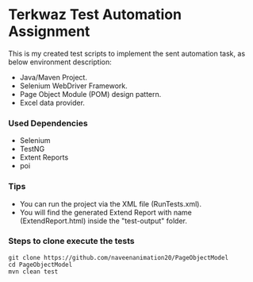 # Terkwaz Test Automation Assignment
This is my created test scripts to implement the sent automation task, as below environment description:

- Java/Maven Project.
- Selenium WebDriver Framework.
- Page Object Module (POM) design pattern.
- Excel data provider.

### Used Dependencies 
- Selenium
- TestNG
- Extent Reports
- poi

### Tips
- You can run the project via the XML file (RunTests.xml).
- You will find the generated Extend Report with name (ExtendReport.html) inside the "test-output" folder.

### Steps to clone execute the tests
```
git clone https://github.com/naveenanimation20/PageObjectModel
cd PageObjectModel
mvn clean test
```
